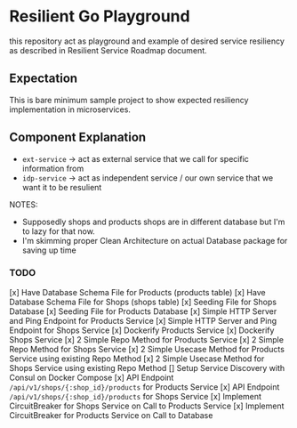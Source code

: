 # Resilient Go Playground
this repository act as playground and example of desired service resiliency as described in Resilient Service Roadmap document.

## Expectation
This is bare minimum sample project to show expected resiliency implementation in microservices.


## Component Explanation
* `ext-service` -> act as external service that we call for specific information from
* `idp-service` -> act as independent service / our own service that we want it to be resulient

NOTES:
* Supposedly shops and products shops are in different database but I'm to lazy for that now.
* I'm skimming proper Clean Architecture on actual Database package for saving up time

### TODO
[x] Have Database Schema File for Products (products table)
[x] Have Database Schema File for Shops (shops table)
[x] Seeding File for Shops Database
[x] Seeding File for Products Database
[x] Simple HTTP Server and Ping Endpoint for Products Service
[x] Simple HTTP Server and Ping Endpoint for Shops Service
[x] Dockerify Products Service
[x] Dockerify Shops Service
[x] 2 Simple Repo Method for Products Service
[x] 2 Simple Repo Method for Shops Service
[x] 2 Simple Usecase Method for Products Service using existing Repo Method
[x] 2 Simple Usecase Method for Shops Service using existing Repo Method
[] Setup Service Discovery with Consul on Docker Compose
[x] API Endpoint `/api/v1/shops/{:shop_id}/products` for Products Service
[x] API Endpoint `/api/v1/shops/{:shop_id}/products` for Shops Service
[x] Implement CircuitBreaker for Shops Service on Call to Products Service
[x] Implement CircuitBreaker for Products Service on Call to Database